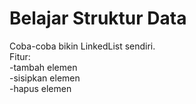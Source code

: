 # Belajar Struktur Data

Coba-coba bikin LinkedList sendiri.  
Fitur:  
-tambah elemen  
-sisipkan elemen  
-hapus elemen